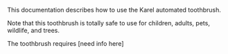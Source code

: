 This documentation describes how to use the Karel automated toothbrush.

Note that this toothbrush is totally safe to use for children,
adults, pets, wildlife, and trees.

The toothbrush requires [need info here]